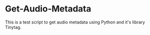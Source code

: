 # Get-Audio-Metadata
This is a test script to get audio metadata using Python and it's library Tinytag.
